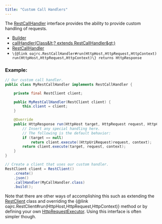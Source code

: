 ```yaml
---
title: "Custom Call Handlers"
---
```


The [RestCallHandler](../apidocs/org/apache/juneau/rest/client/RestCallHandler.html) interface provides the ability to provide custom handling of requests.
- [Builder](../apidocs/org/apache/juneau/rest/client/RestClient/Builder.html)
- [callHandler(Class\&lt;? extends RestCallHandler\&gt;)](../apidocs/org/apache/juneau/rest/client/RestClient/Builder.html#callHandler(Class))
- [RestCallHandler](../apidocs/org/apache/juneau/rest/client/RestCallHandler.html)
- `\{@link oajrc.RestCallHandler#run(HttpHost,HttpRequest,HttpContext) run(HttpHost,HttpRequest,HttpContext)\} returns HttpResponse`

### Example:


```java
// Our custom call handler.
public class MyRestCallHandler implements RestCallHandler {

    private final RestClient client;

    public MyRestCallHandler(RestClient client) {
        this.client = client;
    }

    @Override
    public HttpResponse run(HttpHost target, HttpRequest request, HttpContext context) throws IOException {
        // Insert any special handling here.
        // The following is the default behavior:
        if (target == null)
            return client.execute((HttpUriRequest)request, context);
        return client.execute(target, request, context);
    }
}

// Create a client that uses our custom handler.
RestClient client = RestClient()
    .create()
    .json()
    .callHandler(MyCallHandler.class)
    .build();
```


Note that there are other ways of accomplishing this such as extending the [RestClient](../apidocs/org/apache/juneau/rest/client/RestClient.html) class and overriding
the \{@link oajrc.RestClient#run(HttpHost,HttpRequest,HttpContext)\} method
or by defining your own [HttpRequestExecutor](../apidocs/org/apache/http/protocol/HttpRequestExecutor.html).  Using this interface is often simpler though.
